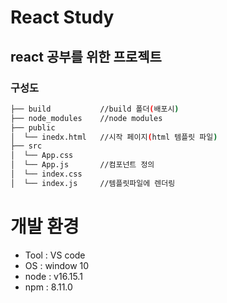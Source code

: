 # React Study
## react 공부를 위한 프로젝트

### 구성도

``` bash
├── build           //build 폴더(배포시)
├── node_modules    //node modules
├── public          
│  └── inedx.html   //시작 페이지(html 템플릿 파일)
├── src
│  └── App.css
│  └── App.js       //컴포넌트 정의
│  └── index.css    
│  └── index.js     //템플릿파일에 렌더링
```
# 개발 환경
- Tool : VS code
- OS : window 10
- node : v16.15.1
- npm : 8.11.0
